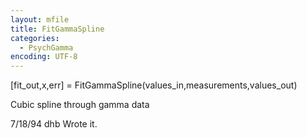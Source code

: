 ```yaml
---
layout: mfile
title: FitGammaSpline
categories:
  - PsychGamma
encoding: UTF-8
---
```


[fit\_out,x,err] = FitGammaSpline(values\_in,measurements,values\_out)

Cubic spline through gamma data

7/18/94     dhb     Wrote it.